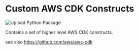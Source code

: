 # Custom AWS CDK Constructs

![Upload Python Package](https://github.com/ilkomiliev/awscdk-components-py/workflows/Upload%20Python%20Package/badge.svg?branch=v0.0.2)

Contains a set of higher level AWS CDK constructs.

see also https://github.com/aws/aws-cdk
